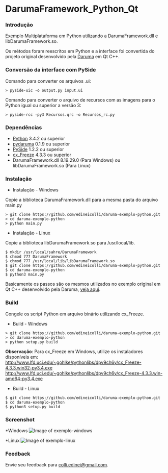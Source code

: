 DarumaFramework_Python_Qt
=====================

### Introdução

Exemplo Multiplataforma em Python utilizando a DarumaFramework.dll e libDarumaFramework.so.

Os métodos foram reescritos em Python e a interface foi convertida do projeto original desenvolvido pela [Daruma](http://www.desenvolvedoresdaruma.com.br/home/index.php) em Qt C++.

### Conversão da interface com PySide

Comando para converter os arquivos .ui:
```
> pyside-uic -o output.py input.ui
```
Comando para converter o arquivo de recursos com as imagens para o Python igual ou superior a versão 3:
```
> pyside-rcc -py3 Recursos.qrc -o Recursos_rc.py
```

### Dependências

* [Python](https://www.python.org/) 3.4.2 ou superior
* [pydaruma](https://github.com/edineicolli/pydaruma) 0.1.9 ou superior
* [PySide](https://github.com/PySide) 1.2.2 ou superior
* [cx_Freeze](http://cx-freeze.sourceforge.net/) 4.3.3 ou superior
* DarumaFramework.dll 8.19.29.0 (Para Windows) ou libDarumaFramework.so (Para Linux)

### Instalação

* Instalação - Windows

Copie a biblioteca DarumaFramework.dll para a mesma pasta do arquivo main.py
```
> git clone https://github.com/edineicolli/daruma-exemplo-python.git
> cd daruma-exemplo-python
> python main.py
```
* Instalação - Linux

Copie a biblioteca libDarumaFramework.so para /usr/local/lib.

```
$ mkdir /usr/local/sahre/DarumaFramework
$ chmod 777 DarumaFramework
$ chmod 777 /usr/local/lib/libDarumaFramework.so
$ git clone https://github.com/edineicolli/daruma-exemplo-python.git
$ cd daruma-exemplo-python
$ python3 main.py
```

Basicamente os passos são os mesmos utilizados no exemplo original em Qt C++ desenvolvido pela Daruma, [veja aqui](http://www.daruma.com.br/ddemkt/dde023_2012.html).

### Build

Congele os script Python em arquivo binário utilizando cx_Freeze. 
* Build - Windows
```
> git clone https://github.com/edineicolli/daruma-exemplo-python.git
> cd daruma-exemplo-python
> python setup.py build
```

**Observação**: Para cx_Freeze em Windows, utilize os instaladores disponíveis em:
http://www.lfd.uci.edu/~gohlke/pythonlibs/dpv9ch6y/cx_Freeze-4.3.3.win32-py3.4.exe
http://www.lfd.uci.edu/~gohlke/pythonlibs/dpv9ch6y/cx_Freeze-4.3.3.win-amd64-py3.4.exe

* Build - Linux
```
$ git clone https://github.com/edineicolli/daruma-exemplo-python.git
$ cd daruma-exemplo-python
$ python3 setup.py build
```

### Screenshot

*Windows
![Image of exemplo-windows](https://github.com/edineicolli/daruma-exemplo-python/images/exemplo_windows_seven_32.png)

*Linux
![Image of exemplo-linux](https://github.com/edineicolli/daruma-exemplo-python/images/exemplo_linux_ubuntu_64.png)

### Feedback
Envie seu feedback para colli.edinei@gmail.com.